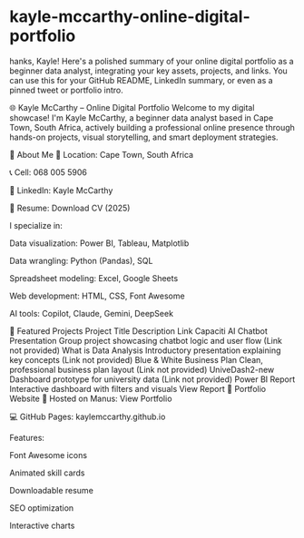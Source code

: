 # kayle-mccarthy-online-digital-portfolio
hanks, Kayle! Here's a polished summary of your online digital portfolio as a beginner data analyst, integrating your key assets, projects, and links. You can use this for your GitHub README, LinkedIn summary, or even as a pinned tweet or portfolio intro.

🌐 Kayle McCarthy – Online Digital Portfolio
Welcome to my digital showcase! I'm Kayle McCarthy, a beginner data analyst based in Cape Town, South Africa, actively building a professional online presence through hands-on projects, visual storytelling, and smart deployment strategies.

👤 About Me
📍 Location: Cape Town, South Africa

📞 Cell: 068 005 5906

🔗 LinkedIn: Kayle McCarthy

📄 Resume: Download CV (2025)

I specialize in:

Data visualization: Power BI, Tableau, Matplotlib

Data wrangling: Python (Pandas), SQL

Spreadsheet modeling: Excel, Google Sheets

Web development: HTML, CSS, Font Awesome

AI tools: Copilot, Claude, Gemini, DeepSeek

📁 Featured Projects
Project Title	Description	Link
Capaciti AI Chatbot Presentation	Group project showcasing chatbot logic and user flow	(Link not provided)
What is Data Analysis	Introductory presentation explaining key concepts	(Link not provided)
Blue & White Business Plan	Clean, professional business plan layout	(Link not provided)
UniveDash2-new	Dashboard prototype for university data	(Link not provided)
Power BI Report	Interactive dashboard with filters and visuals	View Report
🧰 Portfolio Website
📂 Hosted on Manus: View Portfolio

💻 GitHub Pages: kaylemccarthy.github.io

Features:

Font Awesome icons

Animated skill cards

Downloadable resume

SEO optimization

Interactive charts
